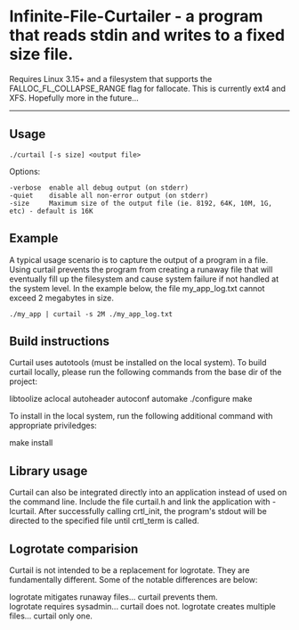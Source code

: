 # Infinite-File-Curtailer - a program that reads stdin and writes to a fixed size file.

Requires Linux 3.15+ and a filesystem that supports the FALLOC_FL_COLLAPSE_RANGE flag for fallocate.  This is currently ext4 and XFS.  Hopefully more in the future...

----

## Usage

```
./curtail [-s size] <output file>
```

Options:

```
-verbose  enable all debug output (on stderr)
-quiet    disable all non-error output (on stderr)
-size     Maximum size of the output file (ie. 8192, 64K, 10M, 1G, etc) - default is 16K
```

## Example

A typical usage scenario is to capture the output of a program in a file.  Using curtail prevents the program from creating a runaway file that will eventually fill up the filesystem and cause system failure if not handled at the system level.  In the example below, the file my_app_log.txt cannot exceed 2 megabytes in size.

```
./my_app | curtail -s 2M ./my_app_log.txt
```

## Build instructions

Curtail uses autotools (must be installed on the local system).  To build curtail locally, please run the following commands from the base dir of the project:

libtoolize
aclocal
autoheader
autoconf
automake
./configure
make

To install in the local system, run the following additional command with appropriate priviledges:

make install


## Library usage

Curtail can also be integrated directly into an application instead of used on the command line.  Include the file curtail.h and link the application with -lcurtail.  After successfully calling crtl_init, the program's stdout will be directed to the specified file until crtl_term is called.

## Logrotate comparision

Curtail is not intended to be a replacement for logrotate.  They are fundamentally different.  Some of the notable differences are below:

logrotate mitigates runaway files... curtail prevents them.  
logrotate requires sysadmin... curtail does not.
logrotate creates multiple files...  curtail only one.

